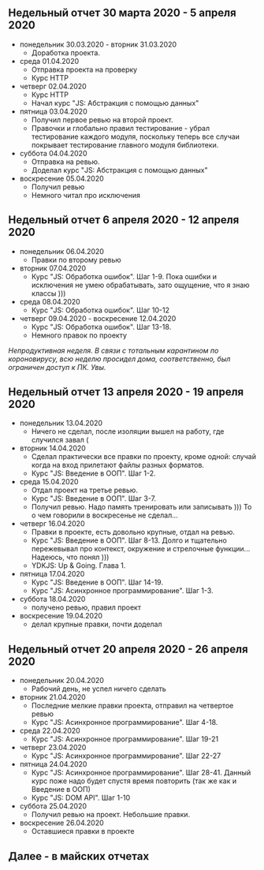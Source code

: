 ## Недельный отчет 30 марта 2020 - 5 апреля 2020
* понедельник 30.03.2020 - вторник 31.03.2020
  * Доработка проекта.
* среда 01.04.2020
  * Отправка проекта на проверку
  * Курс HTTP
* четверг 02.04.2020
  * Курс HTTP
  * Начал курс "JS: Абстракция с помощью данных"
* пятница 03.04.2020
  * Получил первое ревью на второй проект.
  * Правочки и глобально правил тестирование - убрал тестирование каждого модуля, поскольку теперь все случаи покрывает тестирование главного модуля библиотеки.
* суббота 04.04.2020
  * Отправка на ревью.
  * Доделал курс "JS: Абстракция с помощью данных"
* воскресение 05.04.2020
  * Получил ревью
  * Немного читал про исключения

## Недельный отчет 6 апреля 2020 - 12 апреля 2020
* понедельник 06.04.2020
  * Правки по второму ревью
* вторник 07.04.2020
  * Курс "JS: Обработка ошибок". Шаг 1-9. Пока ошибки и исключения не умею обрабатывать, зато ощущение, что я знаю классы )))
* среда 08.04.2020
  * Курс "JS: Обработка ошибок". Шаг 10-12
* четверг 09.04.2020 - воскресение 12.04.2020
  * Курс "JS: Обработка ошибок". Шаг 13-18.
  * Немного правок по проекту

*Непродуктивная неделя. В связи с тотальным карантином по короновирусу, всю неделю просидел дома, соответственно, был ограничен доступ к ПК. Увы.*

## Недельный отчет 13 апреля 2020 - 19 апреля 2020
* понедельник 13.04.2020
  * Ничего не сделал, после изоляции вышел на работу, где случился завал (
* вторник 14.04.2020
  * Сделал практически все правки по проекту, кроме одной: случай когда на вход прилетают файлы разных форматов.
  * Курс "JS: Введение в ООП". Шаг 1-2.
* среда 15.04.2020
  * Отдал проект на третье ревью.
  * Курс "JS: Введение в ООП". Шаг 3-7.
  * Получил ревью. Надо память тренировать или записывать ))) То о чем говорили в воскресенье не сделал...
* четверг 16.04.2020
  * Правки в проекте, есть довольно крупные, отдал на ревью.
  * Курс "JS: Введение в ООП". Шаг 8-13. Долго и тщательно пережевывал про контекст, окружение и стрелочные функции... Надеюсь, что понял )))
  * YDKJS: Up & Going. Глава 1.
* пятница 17.04.2020
  * Курс "JS: Введение в ООП". Шаг 14-19. 
  * Курс "JS: Асинхронное программирование". Шаг 1-3.
* суббота 18.04.2020
  * получено ревью, правил проект
* воскресение 19.04.2020
  * делал крупные правки, почти доделал

## Недельный отчет 20 апреля 2020 - 26 апреля 2020
* понедельник 20.04.2020
  * Рабочий день, не успел ничего сделать
* вторник 21.04.2020
  * Последние мелкие правки проекта, отправил на четвертое ревью
  * Курс "JS: Асинхронное программирование". Шаг 4-18.
* среда 22.04.2020
  * Курс "JS: Асинхронное программирование". Шаг 19-21
* четверг 23.04.2020
  * Курс "JS: Асинхронное программирование". Шаг 22-27
* пятница 24.04.2020
  * Курс "JS: Асинхронное программирование". Шаг 28-41. Данный курс поже надо будет спустя время повторить (так же как и Введение в ООП)
  * Курс "JS: DOM API". Шаг 1-10
* суббота 25.04.2020
  * Получил ревью на проект. Небольшие правки.
* воскресение 26.04.2020
  * Оставшиеся правки в проекте
  
## Далее - в майских отчетах
